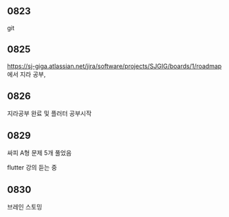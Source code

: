 ## 0823

git 

## 0825

https://sj-giga.atlassian.net/jira/software/projects/SJGIG/boards/1/roadmap 에서 지라 공부,

## 0826

지라공부 완료 및 플러터 공부시작

## 0829

싸피 A형 문제 5개 풀었음

flutter 강의 듣는 중

## 0830

브레인 스토밍
